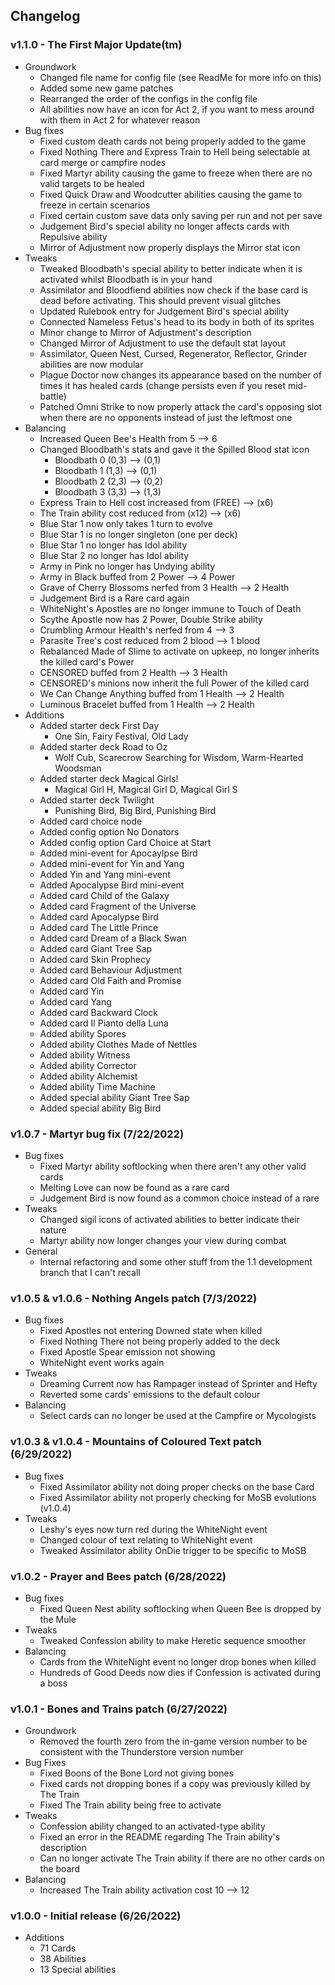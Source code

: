 ## Changelog
### v1.1.0 - The First Major Update(tm)
* Groundwork
  * Changed file name for config file (see ReadMe for more info on this)
  * Added some new game patches
  * Rearranged the order of the configs in the config file
  * All abilities now have an icon for Act 2, if you want to mess around with them in Act 2 for whatever reason
* Bug fixes
  * Fixed custom death cards not being properly added to the game
  * Fixed Nothing There and Express Train to Hell being selectable at card merge or campfire nodes
  * Fixed Martyr ability causing the game to freeze when there are no valid targets to be healed
  * Fixed Quick Draw and Woodcutter abilities causing the game to freeze in certain scenarios
  * Fixed certain custom save data only saving per run and not per save
  * Judgement Bird's special ability no longer affects cards with Repulsive ability
  * Mirror of Adjustment now properly displays the Mirror stat icon
* Tweaks
  * Tweaked Bloodbath's special ability to better indicate when it is activated whilst Bloodbath is in your hand
  * Assimilator and Bloodfiend abilities now check if the base card is dead before activating. This should prevent visual glitches
  * Updated Rulebook entry for Judgement Bird's special ability
  * Connected Nameless Fetus's head to its body in both of its sprites
  * Minor change to Mirror of Adjustment's description
  * Changed Mirror of Adjustment to use the default stat layout
  * Assimilator, Queen Nest, Cursed, Regenerator, Reflector, Grinder abilities are now modular
  * Plague Doctor now changes its appearance based on the number of times it has healed cards (change persists even if you reset mid-battle)
  * Patched Omni Strike to now properly attack the card's opposing slot when there are no opponents instead of just the leftmost one
* Balancing
  * Increased Queen Bee's Health from 5 --> 6
  * Changed Bloodbath's stats and gave it the Spilled Blood stat icon
    * Bloodbath 0 (0,3) --> (0,1)
    * Bloodbath 1 (1,3) --> (0,1)
    * Bloodbath 2 (2,3) --> (0,2)
    * Bloodbath 3 (3,3) --> (1,3)
  * Express Train to Hell cost increased from (FREE) --> (x6)
  * The Train ability cost reduced from (x12) --> (x6)
  * Blue Star 1 now only takes 1 turn to evolve
  * Blue Star 1 is no longer singleton (one per deck)
  * Blue Star 1 no longer has Idol ability
  * Blue Star 2 no longer has Idol ability
  * Army in Pink no longer has Undying ability
  * Army in Black buffed from 2 Power --> 4 Power
  * Grave of Cherry Blossoms nerfed from 3 Health --> 2 Health
  * Judgement Bird is a Rare card again
  * WhiteNight's Apostles are no longer immune to Touch of Death
  * Scythe Apostle now has 2 Power, Double Strike ability
  * Crumbling Armour Health's nerfed from 4 --> 3
  * Parasite Tree's cost reduced from 2 blood --> 1 blood
  * Rebalanced Made of Slime to activate on upkeep, no longer inherits the killed card's Power
  * CENSORED buffed from 2 Health --> 3 Health
  * CENSORED's minions now inherit the full Power of the killed card
  * We Can Change Anything buffed from 1 Health --> 2 Health
  * Luminous Bracelet buffed from 1 Health --> 2 Health
* Additions
  * Added starter deck First Day
    * One Sin, Fairy Festival, Old Lady
  * Added starter deck Road to Oz
    * Wolf Cub, Scarecrow Searching for Wisdom, Warm-Hearted Woodsman
  * Added starter deck Magical Girls!
    * Magical Girl H, Magical Girl D, Magical Girl S
  * Added starter deck Twilight
    * Punishing Bird, Big Bird, Punishing Bird
  * Added card choice node
  * Added config option No Donators
  * Added config option Card Choice at Start
  * Added mini-event for Apocaylpse Bird
  * Added mini-event for Yin and Yang
  * Added Yin and Yang mini-event
  * Added Apocalypse Bird mini-event
  * Added card Child of the Galaxy
  * Added card Fragment of the Universe
  * Added card Apocalypse Bird
  * Added card The Little Prince
  * Added card Dream of a Black Swan
  * Added card Giant Tree Sap
  * Added card Skin Prophecy
  * Added card Behaviour Adjustment
  * Added card Old Faith and Promise
  * Added card Yin
  * Added card Yang
  * Added card Backward Clock
  * Added card Il Pianto della Luna
  * Added ability Spores
  * Added ability Clothes Made of Nettles
  * Added ability Witness
  * Added ability Corrector
  * Added ability Alchemist
  * Added ability Time Machine
  * Added special ability Giant Tree Sap
  * Added special ability Big Bird

### v1.0.7 - Martyr bug fix (7/22/2022)
* Bug fixes
  * Fixed Martyr ability softlocking when there aren't any other valid cards
  * Melting Love can now be found as a rare card
  * Judgement Bird is now found as a common choice instead of a rare
* Tweaks
  * Changed sigil icons of activated abilities to better indicate their nature
  * Martyr ability now longer changes your view during combat
* General
  * Internal refactoring and some other stuff from the 1.1 development branch that I can't recall

### v1.0.5 & v1.0.6 - Nothing Angels patch (7/3/2022)
* Bug fixes
  * Fixed Apostles not entering Downed state when killed
  * Fixed Nothing There not being properly added to the deck
  * Fixed Apostle Spear emission not showing
  * WhiteNight event works again
* Tweaks
  * Dreaming Current now has Rampager instead of Sprinter and Hefty
  * Reverted some cards' emissions to the default colour
* Balancing
  * Select cards can no longer be used at the Campfire or Mycologists

### v1.0.3 & v1.0.4 - Mountains of Coloured Text patch (6/29/2022)
* Bug fixes
  * Fixed Assimilator ability not doing proper checks on the base Card
  * Fixed Assimilator ability not properly checking for MoSB evolutions (v1.0.4)
* Tweaks
  * Leshy's eyes now turn red during the WhiteNight event
  * Changed colour of text relating to WhiteNight event
  * Tweaked Assimilator ability OnDie trigger to be specific to MoSB

### v1.0.2 - Prayer and Bees patch (6/28/2022)
* Bug fixes
  * Fixed Queen Nest ability softlocking when Queen Bee is dropped by the Mule
* Tweaks
  * Tweaked Confession ability to make Heretic sequence smoother
* Balancing
  * Cards from the WhiteNight event no longer drop bones when killed
  * Hundreds of Good Deeds now dies if Confession is activated during a boss

### v1.0.1 - Bones and Trains patch (6/27/2022)
* Groundwork
  * Removed the fourth zero from the in-game version number to be consistent with the Thunderstore version number
* Bug Fixes
  * Fixed Boons of the Bone Lord not giving bones
  * Fixed cards not dropping bones if a copy was previously killed by The Train
  * Fixed The Train ability being free to activate
* Tweaks
  * Confession ability changed to an activated-type ability
  * Fixed an error in the README regarding The Train ability's description
  * Can no longer activate The Train ability if there are no other cards on the board
* Balancing
  * Increased The Train ability activation cost 10 --> 12

### v1.0.0 - Initial release (6/26/2022)
* Additions
  * 71 Cards
  * 38 Abilities
  * 13 Special abilities
